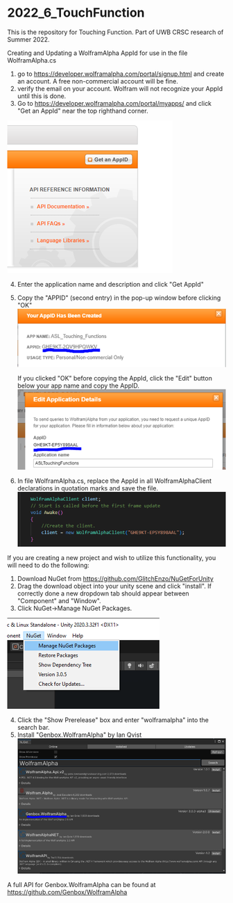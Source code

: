 # 2022_6_TouchFunction

This is the repository for Touching Function.
Part of UWB CRSC research of Summer 2022.


Creating and Updating a WolframAlpha AppId for use in the file WolframAlpha.cs

1. go to https://developer.wolframalpha.com/portal/signup.html and create an account. A free non-commercial account will be fine.
2. verify the email on your account. Wolfram will not recognize your AppId until this is done.
3. Go to https://developer.wolframalpha.com/portal/myapps/ and click "Get an AppId" near the top righthand corner.

 ![image](https://github.com/UWB-ARSandbox/2022_6_TouchFunction/blob/main/README%20Pictures/Pic1.PNG)
 
4. Enter the application name and description and click "Get AppId"
5. Copy the "APPID" (second entry) in the pop-up window before clicking "OK"
 ![image](https://github.com/UWB-ARSandbox/2022_6_TouchFunction/blob/main/README%20Pictures/Pic3.PNG)
 
	If you clicked "OK" before copying the AppId, click the "Edit" button below your app name and copy the AppID. 
 ![image](https://github.com/UWB-ARSandbox/2022_6_TouchFunction/blob/main/README%20Pictures/Pic4.PNG)
 
6. In file WolframAlpha.cs, replace the AppId in all WolframAlphaClient declarations in quotation marks and save the file. 
 ![image](https://github.com/UWB-ARSandbox/2022_6_TouchFunction/blob/main/README%20Pictures/Pic5.PNG)
 
 
If you are creating a new project and wish to utilize this functionality, you will need to do the following:

1. Download NuGet from https://github.com/GlitchEnzo/NuGetForUnity
2. Drag the download object into your unity scene and click "install". If correctly done a new dropdown tab should appear between "Component" and "Window".
3. Click NuGet->Manage NuGet Packages.

 ![image](https://github.com/UWB-ARSandbox/2022_6_TouchFunction/blob/main/README%20Pictures/Pic6.png)
 
4. Click the "Show Prerelease" box and enter "wolframalpha" into the search bar. 
5. Install "Genbox.WolframAlpha" by Ian Qvist 
 ![image](https://github.com/UWB-ARSandbox/2022_6_TouchFunction/blob/main/README%20Pictures/Pic7.PNG)
 
A full API for Genbox.WolframAlpha can be found at https://github.com/Genbox/WolframAlpha
